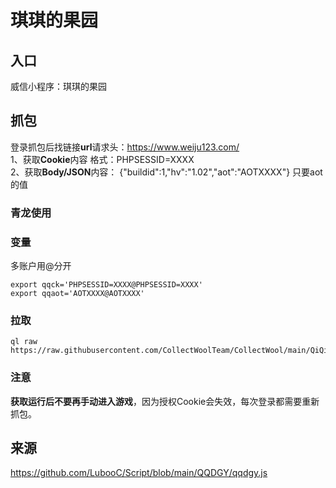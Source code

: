 # 琪琪的果园
## 入口
威信小程序：琪琪的果园

## 抓包
登录抓包后找链接**url**请求头：https://www.weiju123.com/  
1、获取**Cookie**内容 格式：PHPSESSID=XXXX  
2、获取**Body/JSON**内容： {"buildid":1,"hv":"1.02","aot":"AOTXXXX"} 只要aot的值
### 青龙使用 

### 变量
多账户用@分开
```
export qqck='PHPSESSID=XXXX@PHPSESSID=XXXX'
export qqaot='AOTXXXX@AOTXXXX'
```

### 拉取
```
ql raw https://raw.githubusercontent.com/CollectWoolTeam/CollectWool/main/QiQiDeGuoYuan/qqdgy.js
```

### 注意
**获取运行后不要再手动进入游戏**，因为授权Cookie会失效，每次登录都需要重新抓包。

## 来源
https://github.com/LubooC/Script/blob/main/QQDGY/qqdgy.js
